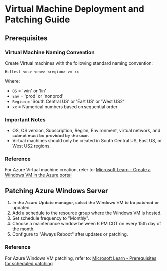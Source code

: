 # Virtual Machine Deployment and Patching Guide

## Prerequisites

### Virtual Machine Naming Convention

Create Virtual machines with the following standard naming convention:

```
Hcltest-<os>-<env>-<region>-vm-xx
```

Where:
- `OS` = 'win' or 'lin'
- `Env` = 'prod' or 'nonprod'
- `Region` = 'South Central US' or 'East US' or 'West US2'
- `xx` = Numerical numbers based on sequential order

### Important Notes

- OS, OS version, Subscription, Region, Environment, virtual network, and subnet must be provided by the user.
- Virtual machines should only be created in South Central US, East US, or West US2 regions.

### Reference
For Azure Virtual machine creation, refer to:
[Microsoft Learn - Create a Windows VM in the Azure portal](https://learn.microsoft.com/en-us/azure/virtual-machines/windows/quick-create-portal)

## Patching Azure Windows Server

1. In the Azure Update manager, select the Windows VM to be patched or updated.
2. Add a schedule to the resource group where the Windows VM is hosted.
3. Set schedule frequency to "Monthly".
4. Choose a maintenance window between 6 PM CDT on every 15th day of the month.
5. Configure to "Always Reboot" after updates or patching.

### Reference
For Azure Windows VM patching, refer to:
[Microsoft Learn - Prerequisites for scheduled patching](https://learn.microsoft.com/en-us/azure/update-manager/prerequsite-for-schedule-patching?tabs=new-prereq-portal%2Cauto-portal)
